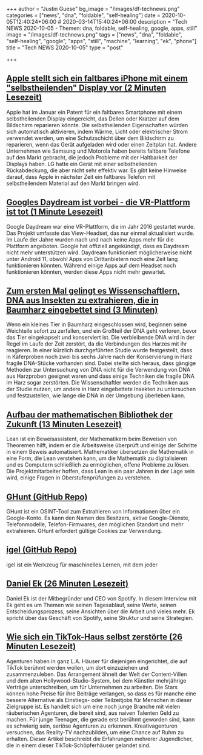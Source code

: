 +++
author = "Justin Guese"
bg_image = "/images/df-technews.png"
categories = ["news", "dna", "foldable", "self-healing"]
date = 2020-10-05T12:40:24+06:00 # 2020-03-14T15:40:24+06:00
description = "Tech NEWS 2020-10-05 - Themen: dna, foldable, self-healing, google, apps, still"
image = "/images/df-technews.png"
tags = ["news", "dna", "foldable", "self-healing", "google", "apps", "still", "machine", "learning", "ek", "phone"]
title = "Tech NEWS 2020-10-05"
type = "post"

+++

## [Apple stellt sich ein faltbares iPhone mit einem "selbstheilenden" Display vor (2 Minuten Lesezeit)](https://www.theverge.com/circuitbreaker/2020/10/2/21498857/apple-foldable-self-healing-display-patent-application/1/01000174f83b678d-6f1ac9d2-0bda-48fa-a1cb-b83e55118476-000000/kY7fMGRkotjvZ_hLTj88A9zOfQAx5MWEoRKH57ikqQs=161)

 Apple hat im Januar ein Patent für ein faltbares Smartphone mit einem selbstheilenden Display eingereicht, das Dellen oder Kratzer auf dem Bildschirm reparieren könnte. Die selbstheilenden Eigenschaften würden sich automatisch aktivieren, indem Wärme, Licht oder elektrischer Strom verwendet werden, um eine Schutzschicht über dem Bildschirm zu reparieren, wenn das Gerät aufgeladen wird oder einen Zeitplan hat. Andere Unternehmen wie Samsung und Motorola haben bereits faltbare Telefone auf den Markt gebracht, die jedoch Probleme mit der Haltbarkeit der Displays haben. LG hatte ein Gerät mit einer selbstheilenden Rückabdeckung, die aber nicht sehr effektiv war. Es gibt keine Hinweise darauf, dass Apple in nächster Zeit ein faltbares Telefon mit selbstheilendem Material auf den Markt bringen wird.

## [Googles Daydream ist vorbei - die VR-Plattform ist tot (1 Minute Lesezeit)](https://www.androidpolice.com/2020/10/02/googles-daydream-is-over-the-vr-platform-is-dead//1/01000174f83b678d-6f1ac9d2-0bda-48fa-a1cb-b83e55118476-000000/sacs0RoD04wCOqzdBqlpPGCa70LsE08QqBecmLzn5mo=161)

 Google Daydream war eine VR-Plattform, die im Jahr 2016 gestartet wurde. Das Projekt umfasste das View-Headset, das nur einmal aktualisiert wurde. Im Laufe der Jahre wurden nach und nach keine Apps mehr für die Plattform angeboten. Google hat offiziell angekündigt, dass es Daydream nicht mehr unterstützen wird. Daydream funktioniert möglicherweise nicht unter Android 11, obwohl Apps von Drittanbietern noch eine Zeit lang funktionieren könnten. Während einige Apps auf dem Headset noch funktionieren könnten, werden diese Apps nicht mehr gewartet.

## [Zum ersten Mal gelingt es Wissenschaftlern, DNA aus Insekten zu extrahieren, die in Baumharz eingebettet sind (3 Minuten)](https://www.forbes.com/sites/davidbressan/2020/09/30/for-the-first-time-scientists-successfully-extract-dna-from-insects-embedded-in-tree-resin/#656df17f1445/1/01000174f83b678d-6f1ac9d2-0bda-48fa-a1cb-b83e55118476-000000/3alZyKKHsODxrcLXkP51-4DMfgxp-McQzoIsv3w3Sk4=161)

 Wenn ein kleines Tier in Baumharz eingeschlossen wird, beginnen seine Weichteile sofort zu zerfallen, und ein Großteil der DNA geht verloren, bevor das Tier eingekapselt und konserviert ist. Die verbleibende DNA wird in der Regel im Laufe der Zeit zerstört, da die Verbindungen des Harzes mit ihr reagieren. In einer kürzlich durchgeführten Studie wurde festgestellt, dass in Käferproben noch zwei bis sechs Jahre nach der Konservierung in Harz fragile DNA-Stücke vorhanden sind. Dabei stellte sich heraus, dass gängige Methoden zur Untersuchung von DNA nicht für die Verwendung von DNA aus Harzproben geeignet waren und dass einige Techniken die fragile DNA im Harz sogar zerstörten. Die Wissenschaftler werden die Techniken aus der Studie nutzen, um andere in Harz eingebettete Insekten zu untersuchen und festzustellen, wie lange die DNA in der Umgebung überleben kann.

## [Aufbau der mathematischen Bibliothek der Zukunft (13 Minuten Lesezeit)](https://www.quantamagazine.org/building-the-mathematical-library-of-the-future-20201001//1/01000174f83b678d-6f1ac9d2-0bda-48fa-a1cb-b83e55118476-000000/3x1YF-lNh0tOS-qVzXdYEGozBH98TuJpUpnsyOWIWTE=161)

 Lean ist ein Beweisassistent, der Mathematikern beim Beweisen von Theoremen hilft, indem er die Arbeitsweise überprüft und einige der Schritte in einem Beweis automatisiert. Mathematiker übersetzen die Mathematik in eine Form, die Lean verstehen kann, um die Mathematik zu digitalisieren und es Computern schließlich zu ermöglichen, offene Probleme zu lösen. Die Projektmitarbeiter hoffen, dass Lean in ein paar Jahren in der Lage sein wird, einige Fragen in Oberstufenprüfungen zu verstehen.

## [GHunt (GitHub Repo)](https://github.com/mxrch/GHunt/1/01000174f83b678d-6f1ac9d2-0bda-48fa-a1cb-b83e55118476-000000/eg74DUtVc8G63jOnySR5aI3q3IQzPSldhL753dcalOo=161)

 GHunt ist ein OSINT-Tool zum Extrahieren von Informationen über ein Google-Konto. Es kann den Namen des Besitzers, aktive Google-Dienste, Telefonmodelle, Telefon-Firmwares, den möglichen Standort und mehr extrahieren. GHunt erfordert gültige Cookies zur Verwendung.

## [igel (GitHub Repo)](https://github.com/nidhaloff/igel/1/01000174f83b678d-6f1ac9d2-0bda-48fa-a1cb-b83e55118476-000000/zze1KhiTMhG4HOY8c0s0AiFsO7-BngPx3B0sFGU7jfc=161)

 igel ist ein Werkzeug für maschinelles Lernen, mit dem jeder

## [Daniel Ek (26 Minuten Lesezeit)](https://www.theobservereffect.org/daniel.html/1/01000174f83b678d-6f1ac9d2-0bda-48fa-a1cb-b83e55118476-000000/Y1TOIEMzNVUeVZHAdFlrSLneu-kZUOI5rBmbt_rhcQc=161)

 Daniel Ek ist der Mitbegründer und CEO von Spotify. In diesem Interview mit Ek geht es um Themen wie seinen Tagesablauf, seine Werte, seinen Entscheidungsprozess, seine Ansichten über die Arbeit und vieles mehr. Ek spricht über das Geschäft von Spotify, seine Struktur und seine Strategien.

## [Wie sich ein TikTok-Haus selbst zerstörte (26 Minuten Lesezeit)](https://www.vox.com/the-goods/21459677/tiktok-house-la-hype-sway-girls-in-the-valley?scrolla=5eb6d68b7fedc32c19ef33b4/1/01000174f83b678d-6f1ac9d2-0bda-48fa-a1cb-b83e55118476-000000/J4rE4tVSqSxHOHmaMPkDbnhpBc3zV9ACDsFGTqC9I4A=161)

 Agenturen haben in ganz L.A. Häuser für diejenigen eingerichtet, die auf TikTok berühmt werden wollen, um dort einzuziehen und zusammenzuleben. Das Arrangement ähnelt der Welt der Content-Villen und dem alten Hollywood-Studio-System, bei dem Künstler mehrjährige Verträge unterschreiben, um für Unternehmen zu arbeiten. Die Stars können hohe Preise für ihre Beiträge verlangen, so dass es für manche eine bessere Alternative als Einstiegs- oder Teilzeitjobs für Menschen in dieser Zielgruppe ist. Es handelt sich um eine noch junge Branche mit vielen räuberischen Agenturen, die bereit sind, aus naiven Talenten Geld zu machen. Für junge Teenager, die gerade erst berühmt geworden sind, kann es schwierig sein, seriöse Agenturen zu erkennen. Kreativagenturen versuchen, das Reality-TV nachzubilden, um eine Chance auf Ruhm zu erhalten. Dieser Artikel beschreibt die Erfahrungen mehrerer Jugendlicher, die in einem dieser TikTok-Schöpferhäuser gelandet sind.

